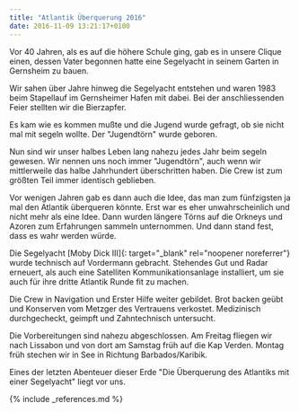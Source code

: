 ```yaml
---
title: "Atlantik Überquerung 2016"
date: 2016-11-09 13:21:17+0100
---
```

Vor 40 Jahren, als es auf die höhere Schule ging, gab es in unsere Clique einen, dessen Vater begonnen hatte eine Segelyacht in seinem Garten in Gernsheim zu bauen.

Wir sahen über Jahre hinweg die Segelyacht entstehen und waren 1983 beim Stapellauf im Gernsheimer Hafen mit dabei. Bei der anschliessenden Feier stellten wir die Bierzapfer.

Es kam wie es kommen mußte und die Jugend wurde gefragt, ob sie nicht mal mit segeln wollte. Der "Jugendtörn" wurde geboren.

Nun sind wir unser halbes Leben lang nahezu jedes Jahr beim segeln gewesen. Wir nennen uns noch immer "Jugendtörn", auch wenn wir mittlerweile das halbe Jahrhundert überschritten haben. Die Crew ist zum größten Teil immer identisch geblieben.

Vor wenigen Jahren gab es dann auch die Idee, das man zum fünfzigsten ja mal den Atlantik überqueren könnte. Erst war es eher unwahrscheinlich und nicht mehr als eine Idee. Dann wurden längere Törns auf die Orkneys und Azoren zum Erfahrungen sammeln unternommen. Und dann stand fest, dass es wahr werden würde.

Die Segelyacht [Moby Dick III]{: target="_blank" rel="noopener noreferrer"} wurde technisch auf Vordermann gebracht. Stehendes Gut und Radar erneuert, als auch eine Satelliten Kommunikationsanlage installiert, um sie auch für ihre dritte Atlantik Runde fit zu machen.

Die Crew in Navigation und Erster Hilfe weiter gebildet. Brot backen geübt und Konserven vom Metzger des Vertrauens verkostet. Medizinisch durchgecheckt, geimpft und Zahntechnisch untersucht.

Die Vorbereitungen sind nahezu abgeschlossen. Am Freitag fliegen wir nach Lissabon und von dort am Samstag früh auf die Kap Verden. Montag früh stechen wir in See in Richtung Barbados/Karibik. 

Eines der letzten Abenteuer dieser Erde "Die Überquerung des Atlantiks mit einer Segelyacht" liegt vor uns. 

{% include _references.md %}
